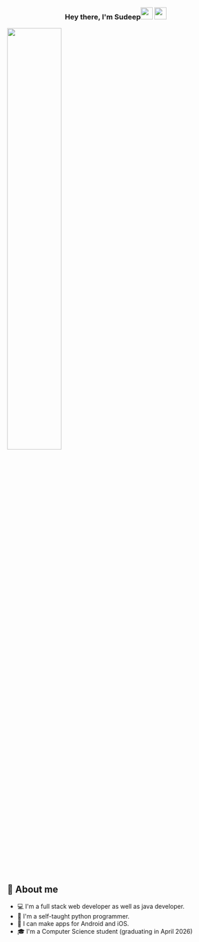 <h3 align="center">Hey there, I'm Sudeep<img src="https://media.giphy.com/media/hvRJCLFzcasrR4ia7z/giphy.gif" width="28"> <img src="https://emojis.slackmojis.com/emojis/images/1531849430/4246/blob-sunglasses.gif?1531849430" width="28"/></h3>

<a href="#"><img width="50%" height="auto" src="https://img.freepik.com/free-vector/developer-activity-concept-illustration_114360-2801.jpg?t=st=1654605308~exp=1654605908~hmac=1a651c2b6659e71c99299395d2f32d945c39dfee1c0e7a4aa6da0e1b289da783&w=826" height="175px"/></a>


## 📖 About me

* 💻 I'm a full stack web developer as well as java developer.
* 🎨 I'm a self-taught python programmer.
* 📱 I can make apps for Android and iOS.
* 🎓 I'm a Computer Science student (graduating in April 2026)
